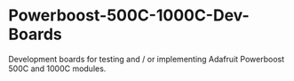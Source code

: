 # Powerboost-500C-1000C-Dev-Boards
Development boards for testing and / or implementing Adafruit Powerboost 500C and 1000C modules.
